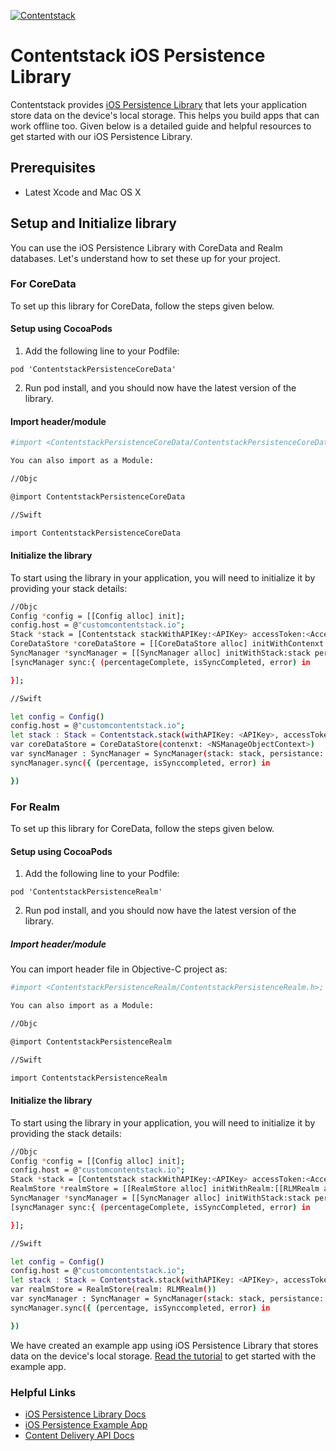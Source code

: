 [![Contentstack](https://www.contentstack.com/docs/static/images/contentstack.png)](https://www.contentstack.com/)

# Contentstack iOS Persistence Library

Contentstack provides [iOS Persistence Library](https://www.contentstack.com/docs/guide/synchronization/using-realm-persistence-library-with-ios-sync-sdk) that lets your application store data on the device's local storage. This helps you build apps that can work offline too. Given below is a detailed guide and helpful resources to get started with our iOS Persistence Library.

## Prerequisites

- Latest Xcode and Mac OS X

## Setup and Initialize library

You can use the iOS Persistence Library with CoreData and Realm databases.  Let's understand how to set these up for your project.

### For CoreData
To set up this library for CoreData, follow the steps given below.

#### Setup using CocoaPods
1. Add the following line to your Podfile:
```
pod 'ContentstackPersistenceCoreData'
```
2. Run pod install, and you should now have the latest version of the library.

#### Import header/module

```sh
#import <ContentstackPersistenceCoreData/ContentstackPersistenceCoreData.h>;

You can also import as a Module:

//Objc

@import ContentstackPersistenceCoreData

//Swift

import ContentstackPersistenceCoreData
```

#### Initialize the library

To start using the library in your application, you will need to initialize it by providing your stack details:
```sh
//Objc
Config *config = [[Config alloc] init];
config.host = @"customcontentstack.io";
Stack *stack = [Contentstack stackWithAPIKey:<APIKey> accessToken:<AccessToken> environmentName:<EnvironmentName> config:config];
CoreDataStore *coreDataStore = [[CoreDataStore alloc] initWithContenxt: <NSManageObjectContext>];
SyncManager *syncManager = [[SyncManager alloc] initWithStack:stack persistance:coreDataStore]
[syncManager sync:{ (percentageComplete, isSyncCompleted, error) in

}];

//Swift

let config = Config()
config.host = @"customcontentstack.io";
let stack : Stack = Contentstack.stack(withAPIKey: <APIKey>, accessToken: <AccessToken>, environmentName: <EnvironmentName>, config:config)
var coreDataStore = CoreDataStore(contenxt: <NSManageObjectContext>)
var syncManager : SyncManager = SyncManager(stack: stack, persistance: coreDataStore)
syncManager.sync({ (percentage, isSynccompleted, error) in

})
```

### For Realm
To set up this library for CoreData, follow the steps given below.

#### Setup using CocoaPods

1. Add the following line to your Podfile:
```
pod 'ContentstackPersistenceRealm'
```
2. Run pod install, and you should now have the latest version of the library.

##### Import header/module
You can import header file in Objective-C project as:
```sh
#import <ContentstackPersistenceRealm/ContentstackPersistenceRealm.h>;

You can also import as a Module:

//Objc

@import ContentstackPersistenceRealm

//Swift

import ContentstackPersistenceRealm
```

#### Initialize the library

To start using the library in your application, you will need to initialize it by providing the stack details:
```sh
//Objc
Config *config = [[Config alloc] init];
config.host = @"customcontentstack.io";
Stack *stack = [Contentstack stackWithAPIKey:<APIKey> accessToken:<AccessToken> environmentName:<EnvironmentName> config:config];
RealmStore *realmStore = [[RealmStore alloc] initWithRealm:[[RLMRealm alloc] init]];
SyncManager *syncManager = [[SyncManager alloc] initWithStack:stack persistance:realmStore]
[syncManager sync:{ (percentageComplete, isSyncCompleted, error) in

}];

//Swift

let config = Config()
config.host = @"customcontentstack.io";
let stack : Stack = Contentstack.stack(withAPIKey: <APIKey>, accessToken: <AccessToken>, environmentName: <EnvironmentName>, config:config)
var realmStore = RealmStore(realm: RLMRealm())
var syncManager : SyncManager = SyncManager(stack: stack, persistance: realmStore)
syncManager.sync({ (percentage, isSynccompleted, error) in

})
```
We have created an example app using iOS Persistence Library that stores data on the device's local storage. [Read the tutorial](https://github.com/contentstack/contentstack-ios-persistence-example) to get started with the example app.

### Helpful Links

- [iOS Persistence Library Docs](https://www.contentstack.com/docs/guide/synchronization/using-realm-persistence-library-with-ios-sync-sdk)
- [iOS Persistence Example App](https://github.com/contentstack/contentstack-ios-persistence-example)
- [Content Delivery API Docs](https://contentstack.com/docs/apis/content-delivery-api/)

